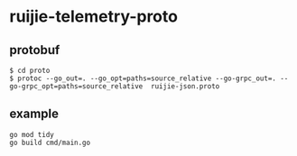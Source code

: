 # ruijie-telemetry-proto

## protobuf

```
$ cd proto
$ protoc --go_out=. --go_opt=paths=source_relative --go-grpc_out=. --go-grpc_opt=paths=source_relative  ruijie-json.proto
```


## example

```
go mod tidy
go build cmd/main.go
```
